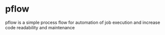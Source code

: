 # pflow
pflow is a simple process flow for automation of job execution and increase code readability and maintenance
